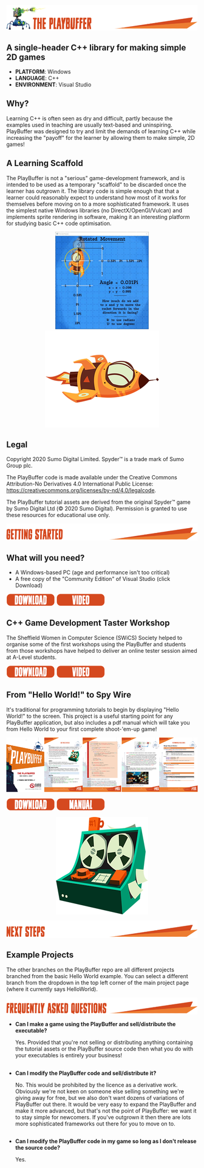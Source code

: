 
![](/.github/images/playbuffer_title.png)
## A single-header C++ library for making simple 2D games 
* **PLATFORM**: Windows
* **LANGUAGE**: C++
* **ENVIRONMENT**: Visual Studio

## Why?
Learning C++ is often seen as dry and difficult, partly because the examples used in teaching are usually text-based and uninspiring. PlayBuffer was designed to try and limit the demands of learning C++ while increasing the "payoff" for the learner by allowing them to make simple, 2D games!

## A Learning Scaffold
The PlayBuffer is not a "serious" game-development framework, and is intended to be used as a temporary "scaffold" to be discarded once the learner has outgrown it. The library code is simple enough that that a learner could reasonably expect to understand how most of it works for themselves before moving on to a more sophisticated framework. It uses the simplest native Windows libraries (no DirectX/OpenGl/Vulcan) and implements sprite rendering in software, making it an interesting platform for studying basic C++ code optimisation. 

<p align="center"> 
  <img src="/.github/images/rocket.gif">
  <img src="/.github/images/rocket.png">
</p>

## Legal
Copyright 2020 Sumo Digital Limited. Spyder™ is a trade mark of Sumo Group plc. 

The PlayBuffer code is made available under the Creative Commons Attribution-No Derivatives 4.0 International Public License: https://creativecommons.org/licenses/by-nd/4.0/legalcode.

The PlayBuffer tutorial assets are derived from the original Spyder™ game by Sumo Digital Ltd (© 2020 Sumo Digital). Permission is granted to use these resources for educational use only.

![](/.github/images/getting_started_title.png)

## What will you need?
- A Windows-based PC (age and performance isn't too critical)
- A free copy of the "Community Edition" of Visual Studio (click Download)

[![](/.github/images/download.png)](https://visualstudio.microsoft.com/vs/)
[![](/.github/images/video.png)](https://visualstudio.microsoft.com/vs/)

## C++ Game Development Taster Workshop
The Sheffield Women in Computer Science (SWiCS) Society helped to organise some of the first workshops using the PlayBuffer and students from those workshops have helped to deliver an online tester session aimed at A-Level students. 

[![](/.github/images/download.png)](https://github.com/sumo-digital-academy/playbuffer/archive/refs/heads/SkyHighSpy.zip)
[![](/.github/images/video.png)]()

## From "Hello World!" to Spy Wire

It's traditional for programming tutorials to begin by displaying "Hello World!" to the screen. This project is a useful starting point for any PlayBuffer application, but also includes a pdf manual which will take you from Hello World to your first complete shoot-'em-up game!

[![](/.github/images/playbuffer_manual.png)]()

[![](/.github/images/download.png)](https://github.com/sumo-digital-academy/playbuffer/archive/refs/heads/HelloWorld.zip)
[![](/.github/images/manual.png)](https://github.com/sumo-digital-academy/playbuffer/blob/HelloWorld/PlayBuffer%20Manual.pdf)

<p align="center"> <img src="/.github/images/machine.png"> </p>

![](/.github/images/next_steps_title.png)

## Example Projects
The other branches on the PlayBuffer repo are all different projects branched from the basic Hello World example. You can select a different branch from the dropdown in the top left corner of the main project page (where it currently says HelloWorld).

![](/.github/images/faq_title.png)

* **Can I make a game using the PlayBuffer and sell/distribute the executable?**

   Yes. Provided that you're not selling or distributing anything containing the tutorial assets or the PlayBuffer source code then what you do with your executables is entirely your business!
 
 ##
 
* **Can I modify the PlayBuffer code and sell/distribute it?** 

   No. This would be prohibited by the licence as a derivative work. Obviously we're not keen on someone else selling something we're giving away for free, but we also don't want dozens of variations of PlayBuffer out there. It would be very easy to expand the PlayBuffer and make it more advanced, but that's not the point of PlayBuffer: we want it to stay simple for newcomers. If you've outgrown it then there are lots more sophisticated frameworks out there for you to move on to.  
 
  ##
* **Can I modify the PlayBuffer code in my game so long as I don't release the source code?**

   Yes.


